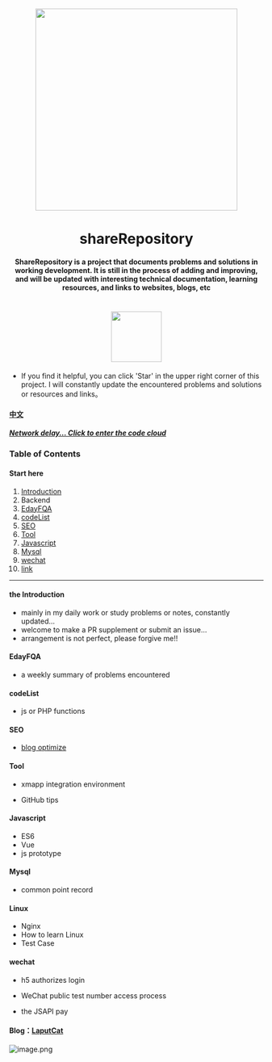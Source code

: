 <h1 align="center"><a target="_blank" herf="https://gitub.com/fuduoluo/shareRepository" alt="shareRepository"><img src="https://i.loli.net/2020/04/08/D47fFg53xr2GEdk.png" width = "400" style="max-width:100%;align:center"/></a></h1>

<h1 align="center">&nbsp;shareRepository&nbsp;</h1>

<h4 align="center">ShareRepository is a project that documents problems and solutions in working development. It is still in the process of adding and improving, and will be updated with interesting technical documentation, learning resources, and links to websites, blogs, etc</h4>

<h1 align="center"><img src="https://img.shields.io/badge/PRs-welcome-brightgreen.svg?style=flat-square" width = "100" /></h1>

* If you find it helpful, you can click 'Star' in the upper right corner of this project. I will constantly update the encountered problems and solutions or resources and links。

#### [中文](https://github.com/fuduoluo/shareRepository/blob/master/README.md)

##### [Network delay... Click to enter the code cloud](https://gitee.com/s_lindan/shareRepository.git)

### Table  of Contents

#### Start here

1. [Introduction](#Introduction)
2. Backend
3. [EdayFQA](#EdayFQA)
4. [codeList](#codeList)
5. [SEO](#SEO)
6. [Tool](#Tool)
7. [Javascript](#Javascript)
8. [Mysql](#Mysql)
9. [wechat](#wechat)
10. [link](#link)

___




#### the Introduction

- mainly in my daily work or study problems or notes, constantly updated...
- welcome to make a PR supplement or submit an issue...
- arrangement is not perfect, please forgive me!!

#### EdayFQA

- a weekly summary of problems encountered

#### codeList

- js or PHP functions

#### SEO

- [blog optimize](https://www.phpcoder.club/posts/895444f1.html)

#### Tool

- xmapp integration environment

- GitHub tips

#### Javascript

- ES6
- Vue
- js prototype

#### Mysql

- common point record

#### Linux
 - Nginx
 - How to learn Linux
 - Test Case
#### wechat

- h5 authorizes login

- WeChat public test number access process
- the JSAPI pay

#### Blog：[LaputCat](https://www.phpcoder.club/)

![image.png](https://i.loli.net/2020/04/08/w2lTrb8pREieOtJ.png)